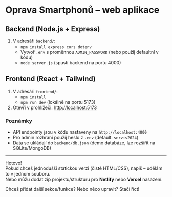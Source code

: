 # Oprava Smartphonů – web aplikace

## Backend (Node.js + Express)
1. V adresáři `backend/`:
   - `npm install express cors dotenv`
   - Vytvoř `.env` s proměnnou `ADMIN_PASSWORD` (nebo použij defaultní v kódu)
   - `node server.js` (spustí backend na portu 4000)

## Frontend (React + Tailwind)
1. V adresáři `frontend/`:
   - `npm install`
   - `npm run dev` (lokálně na portu 5173)
2. Otevři v prohlížeči: [http://localhost:5173](http://localhost:5173)

### Poznámky
- API endpointy jsou v kódu nastaveny na `http://localhost:4000`
- Pro admin rozhraní použij heslo z `.env` (default: `servis2024`)
- Data se ukládají do `backend/db.json` (demo databáze, lze rozšířit na SQLite/MongoDB)

---

Hotovo!  
Pokud chceš jednodušší statickou verzi (čisté HTML/CSS), napiš – udělám to v jednom souboru.  
Nebo můžu dodat zip projektu/strukturu pro **Netlify** nebo **Vercel** nasazení.

Chceš přidat další sekce/funkce? Nebo něco upravit? Stačí říct!
